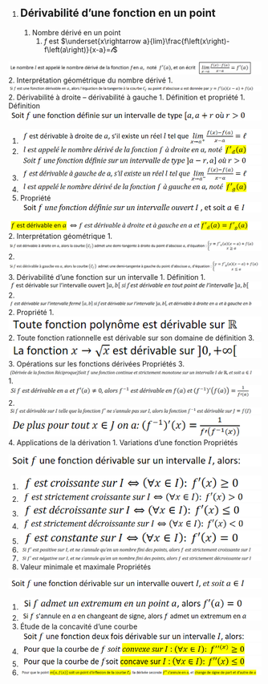1.  ## Dérivabilité d’une fonction en un point
    1.  Nombre dérivé en un point
        1.  $f$ est   $\underset{x\rightarrow a}{lim}\frac{f\left(x\right)-f\left(a\right)}{x-a}=𝓁$


![image3](../../resources/image3-2.png)
2.  Interprétation géométrique du nombre dérivé
    1.  ![image4](../../resources/image4-2.png)
2.  Dérivabilité à droite – dérivabilité à gauche
    1.  Définition et propriété
        1.  Définition
![image5](../../resources/image5-2.png)
1.  ![image6](../../resources/image6-2.png)
2.  ![image7](../../resources/image7-2.png)
![image8](../../resources/image8-2.png)
1.  ![image9](../../resources/image9-2.png)
2.  ![image10](../../resources/image10-2.png)
2.  Propriété
![image11](../../resources/image11-2.png)

![image12](../../resources/image12-2.png)
2.  Interprétation géométrique
    1.  ![image13](../../resources/image13-2.png)
    2.  ![image14](../../resources/image14-2.png)
3.  Dérivabilité d’une fonction sur un intervalle
    1.  Définition
        1.  ![image15](../../resources/image15-2.png)
        2.  ![image16](../../resources/image16-2.png)
    2.  Propriété
        1.  ![image17](../../resources/image17-2.png)
        2.  Toute fonction rationnelle est dérivable sur son domaine de définition
        3.  ![image18](../../resources/image18-2.png)
    3.  Opérations sur les fonctions dérivées
Propriétés
3.  ![image26](../../resources/image26-2.png)
    1.  ![image27](../../resources/image27-2.png)
    2.  ![image28](../../resources/image28-2.png)
![image29](../../resources/image29-2.png)
4.  Applications de la dérivation
    1.  Variations d’une fonction
Propriétés

![image30](../../resources/image30-2.png)
1.  ![image31](../../resources/image31-2.png)
2.  ![image32](../../resources/image32-2.png)
3.  ![image33](../../resources/image33-2.png)
4.  ![image34](../../resources/image34-2.png)
5.  ![image35](../../resources/image35-2.png)
6.  ![image36](../../resources/image36-2.png)
7.  ![image37](../../resources/image37-2.png)
2.  Valeur minimale et maximale
Propriétés

![image38](../../resources/image38-2.png)
1.  ![image39](../../resources/image39-2.png)
2.  ![image40](../../resources/image40-2.png)
3.  Étude de la concavité d’une courbe
![image41](../../resources/image41-2.png)
1.  ![image42](../../resources/image42-2.png)
2.  ![image43](../../resources/image43-2.png)
3.  ![image44](../../resources/image44-2.png)
